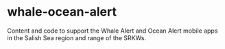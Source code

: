 # whale-ocean-alert
Content and code to support the Whale Alert and Ocean Alert mobile apps in the Salish Sea region and range of the SRKWs.
